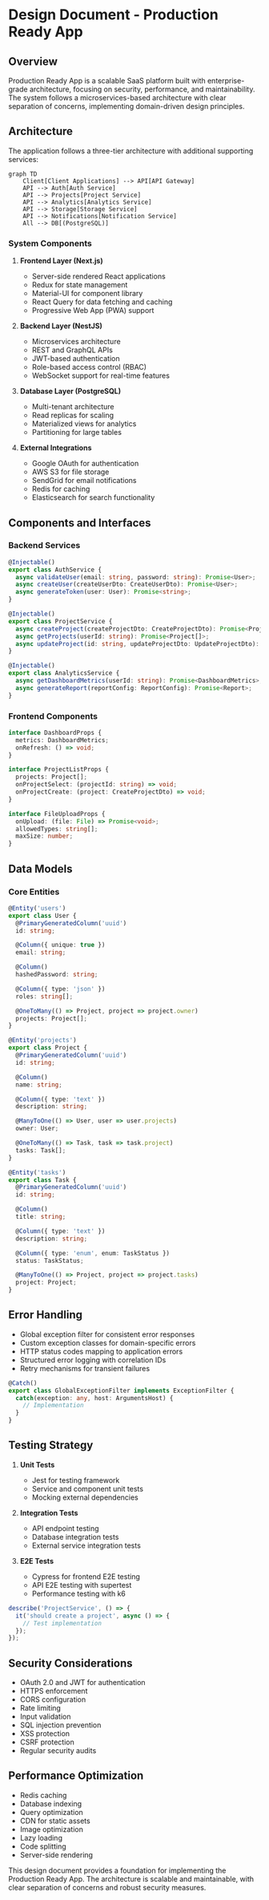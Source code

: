 # Design Document - Production Ready App

## Overview

Production Ready App is a scalable SaaS platform built with enterprise-grade architecture, focusing on security, performance, and maintainability. The system follows a microservices-based architecture with clear separation of concerns, implementing domain-driven design principles.

## Architecture

The application follows a three-tier architecture with additional supporting services:

```mermaid
graph TD
    Client[Client Applications] --> API[API Gateway]
    API --> Auth[Auth Service]
    API --> Projects[Project Service]
    API --> Analytics[Analytics Service]
    API --> Storage[Storage Service]
    API --> Notifications[Notification Service]
    All --> DB[(PostgreSQL)]
```

### System Components

1. **Frontend Layer (Next.js)**
   - Server-side rendered React applications
   - Redux for state management
   - Material-UI for component library
   - React Query for data fetching and caching
   - Progressive Web App (PWA) support

2. **Backend Layer (NestJS)**
   - Microservices architecture
   - REST and GraphQL APIs
   - JWT-based authentication
   - Role-based access control (RBAC)
   - WebSocket support for real-time features

3. **Database Layer (PostgreSQL)**
   - Multi-tenant architecture
   - Read replicas for scaling
   - Materialized views for analytics
   - Partitioning for large tables

4. **External Integrations**
   - Google OAuth for authentication
   - AWS S3 for file storage
   - SendGrid for email notifications
   - Redis for caching
   - Elasticsearch for search functionality

## Components and Interfaces

### Backend Services

```typescript
@Injectable()
export class AuthService {
  async validateUser(email: string, password: string): Promise<User>;
  async createUser(createUserDto: CreateUserDto): Promise<User>;
  async generateToken(user: User): Promise<string>;
}

@Injectable()
export class ProjectService {
  async createProject(createProjectDto: CreateProjectDto): Promise<Project>;
  async getProjects(userId: string): Promise<Project[]>;
  async updateProject(id: string, updateProjectDto: UpdateProjectDto): Promise<Project>;
}

@Injectable()
export class AnalyticsService {
  async getDashboardMetrics(userId: string): Promise<DashboardMetrics>;
  async generateReport(reportConfig: ReportConfig): Promise<Report>;
}
```

### Frontend Components

```typescript
interface DashboardProps {
  metrics: DashboardMetrics;
  onRefresh: () => void;
}

interface ProjectListProps {
  projects: Project[];
  onProjectSelect: (projectId: string) => void;
  onProjectCreate: (project: CreateProjectDto) => void;
}

interface FileUploadProps {
  onUpload: (file: File) => Promise<void>;
  allowedTypes: string[];
  maxSize: number;
}
```

## Data Models

### Core Entities

```typescript
@Entity('users')
export class User {
  @PrimaryGeneratedColumn('uuid')
  id: string;

  @Column({ unique: true })
  email: string;

  @Column()
  hashedPassword: string;

  @Column({ type: 'json' })
  roles: string[];

  @OneToMany(() => Project, project => project.owner)
  projects: Project[];
}

@Entity('projects')
export class Project {
  @PrimaryGeneratedColumn('uuid')
  id: string;

  @Column()
  name: string;

  @Column({ type: 'text' })
  description: string;

  @ManyToOne(() => User, user => user.projects)
  owner: User;

  @OneToMany(() => Task, task => task.project)
  tasks: Task[];
}

@Entity('tasks')
export class Task {
  @PrimaryGeneratedColumn('uuid')
  id: string;

  @Column()
  title: string;

  @Column({ type: 'text' })
  description: string;

  @Column({ type: 'enum', enum: TaskStatus })
  status: TaskStatus;

  @ManyToOne(() => Project, project => project.tasks)
  project: Project;
}
```

## Error Handling

- Global exception filter for consistent error responses
- Custom exception classes for domain-specific errors
- HTTP status codes mapping to application errors
- Structured error logging with correlation IDs
- Retry mechanisms for transient failures

```typescript
@Catch()
export class GlobalExceptionFilter implements ExceptionFilter {
  catch(exception: any, host: ArgumentsHost) {
    // Implementation
  }
}
```

## Testing Strategy

1. **Unit Tests**
   - Jest for testing framework
   - Service and component unit tests
   - Mocking external dependencies

2. **Integration Tests**
   - API endpoint testing
   - Database integration tests
   - External service integration tests

3. **E2E Tests**
   - Cypress for frontend E2E testing
   - API E2E testing with supertest
   - Performance testing with k6

```typescript
describe('ProjectService', () => {
  it('should create a project', async () => {
    // Test implementation
  });
});
```

## Security Considerations

- OAuth 2.0 and JWT for authentication
- HTTPS enforcement
- CORS configuration
- Rate limiting
- Input validation
- SQL injection prevention
- XSS protection
- CSRF protection
- Regular security audits

## Performance Optimization

- Redis caching
- Database indexing
- Query optimization
- CDN for static assets
- Image optimization
- Lazy loading
- Code splitting
- Server-side rendering

This design document provides a foundation for implementing the Production Ready App. The architecture is scalable and maintainable, with clear separation of concerns and robust security measures.